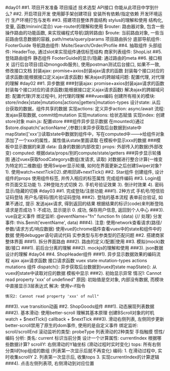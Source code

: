 #day01
##1. 项目开发准备
 项目描述
 技术选型
 API接口
你能从此项目中学到什么?
##2. 开启项目开发
 使用脚手架创建项目
 安装所有依赖/指定依赖
 开发环境运行
 生产环境打包与发布
##3. 搭建项目整体界面结构
stylus的理解和使用
    结构化, 变量, 函数/minxin(混合)
vue-router的理解和使用
    $router: 路由器对象, 包含一些操作路由的功能函数, 来实现编程式导航(跳转路由)
    $route: 当前路由对象, 一些当前路由信息数据的容器, path/meta/query/params
项目路由拆分
底部导航组件: FooterGuide
导航路由组件: Msite/Search/Order/Profile
##4. 抽取组件
头部组件: HeaderTop, 通过slot来实现组件通信标签结构
商家列表组件: ShopList
##5. 登陆路由组件
 静态组件
 FooterGuide的显示/隐藏: 通过路由的meta
##6. 接口相关
运行后台项目(启动mongodb服务),
使用postman测试后台接口, 如果不一致, 修改接口文档
封装ajax:
	promise+axios封装ajax请求的函数
	封装每个接口对应的请求函数(能根据接口定义ajax请求函数)
	解决ajax的跨越域问题: 配置代理, 对代理的理解
#day02
##1. 异步数据
  ###封装ajax:
      promise+axios封装ajax请求的函数
      封装每个接口对应的请求函数(能根据接口定义ajax请求函数)
      解决ajax的跨越域问题: 配置代理(开发过程中), 对代理的理解
  ###vuex编码
      创建所有相关的模块: store/index|state|mutations|actions|getters|mutation-types
      设计state: 从后台获取的数据，组件共享的数据
      实现actions:
          定义异步action: async/await
          流程:　发ajax获取数据, commit给mutation
      实现mutations: 给状态赋值
      实现index: 创建store对象
      main.js: 配置store
  ###组件异步显示数据
      在mounted()通过$store.dispatch('actionName',{参数})来异步获取后台数据到state中
      mapState(['xxx'])读取state中数据到组件中，写在computed中--->给组件对象添加了一个xxx的属性，属性值从state里面读取
      在模板中显示xxx的数据
  ###模板中显示数据的来源
      data: 自身的数据(内部改变)
      props: 外部传入的数据(外部改变)
      computed: 根据data/props/别的compute/state/getters
  ###异步显示轮播图
      通过vuex获取foodCategorys数组(发请求, 读取)
      对数据进行整合计算(一维变为特定的二维数组)
      使用Swiper显示轮播, 如何在界面更新之后创建Swiper对象?
          1). 使用watch+$nextTick()
          2). 使用回调+$nextTick()
  ##2. Star组件
   创建组件, 设计组件的props
   使用组件标签, 并传入相应的标签属性
   完成组件编码
  ##3. Login组件页面交互功能
   1). 2种登陆方式切换
   2). 手机号验证效果
   3). 倒计时效果
   4). 密码显示/隐藏的切换
#day03
##1. 完成登陆/注册功能
  ###1). 2种方式
   手机号/短信验证码登陆
   用户名/密码/图片验证码登陆
  ###2). 登陆的基本流程
   表单前台验证, 如果不通过, 提示
   发送ajax请求, 得到返回的结果
   根据结果的标识(code)来判断登陆请求是否成功
       1: 不成功, 显示提示
       0. 成功, 保存用户信息, 返回到个人中心
  ###3). vue自定义事件
   绑定监听: @eventName="fn"  function fn (data) {// 处理}
   分发事件: this.$emit('eventName', data)
  ###4). 注意:
   使用network查看请求(路径/参数/请求方式/响应数据)
   使用vue的chrome插件查看vuex中的state和组件中的数据
   使用debugger语句调试代码
   实参类型与形参类型的匹配问题
##2. 搭建商家整体界面
  ###1). 拆分界面路由
  ###2). 路由的定义/配置|使用
##3. 模拟(mock)数据/接口
  ###1). 前后台分离的理解
  ###2). mockjs的理解和使用
  ###3). json数据设计的理解
#day04
##4. ShopHeader组件
  ###1). 异步显示数据效果的编码流程
    ajax
      ajax请求函数
      接口请求函数
    vuex
      state
      mutation-types
      actions
      mutations
    组件
      dispatch(): 异步获取后台数据到vuex的state
      mapState(): 从vuex的state中读取对应的数据
      模板中显示
  ###2). 初始显示异常
    情况1: Cannot read property 'xxx' of undefined"
    原因: 初始值是空对象, 内部没有数据, 而模块中直接显示3层表达式
    解决: 使用v-if指令

    情况2: Cannot read property 'xxx' of null"

  ###3). vue transition动画
##2. ShopGoods组件
  ###1). 动态展现列表数据
  ###2). 基本滑动:
    使用better-scroll
    理解其基本原理
    创建BScroll对象的时机
      watch + $nextTick()
      callback + $nextTick
  ###3). 滑动右侧列表, 左侧同步更新
    better-scroll禁用了原生的dom事件, 使用的是自定义事件
    绑定监听: scroll/scrollEnd
    滚动监听的类型: probeType
    列表滑动的2种类型
        手指触摸
        惯性/编码
    分析:
        类名: current 标识当前分类
        设计一个计算属性: currentIndex
        根据哪些数据计算?
          scrollY: 右侧滑动的Y轴坐标 (滑动过程时实时变化)
          tops: 所有右侧分类li的top组成的数组  (列表第一次显示后就不再变化)
    编码:
        1. 在滑动过程中, 实时收集scrollY
        2. 列表第一次显示后, 收集tops
        3. 实现currentIndex的计算逻辑
  ###4). 点击左侧列表项, 右侧滑动到对应位置
